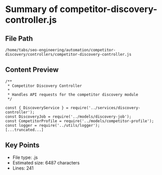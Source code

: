 # Summary of competitor-discovery-controller.js
  
## File Path
`/home/tabs/seo-engineering/automation/competitor-discovery/controllers/competitor-discovery-controller.js`

## Content Preview
```
/**
 * Competitor Discovery Controller
 * 
 * Handles API requests for the competitor discovery module
 */

const { DiscoveryService } = require('../services/discovery-controller');
const DiscoveryJob = require('../models/discovery-job');
const CompetitorProfile = require('../models/competitor-profile');
const logger = require('../utils/logger');
[...truncated...]
```

## Key Points
- File type: .js
- Estimated size: 6487 characters
- Lines: 241
